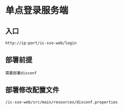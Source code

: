 # 单点登录服务端

## 入口
	http://ip:port/ic-sso-web/login
## 部署前提
	需要部署disconf
## 部署修改配置文件
	/ic-sso-web/src/main/resources/disconf.properties
